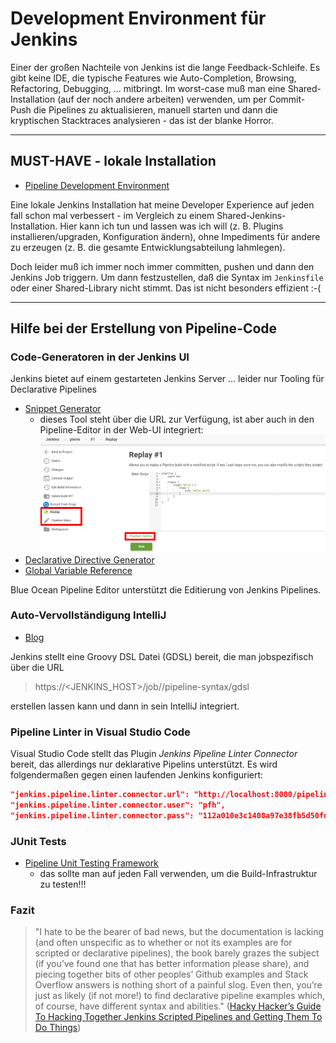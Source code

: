 # Development Environment für Jenkins

Einer der großen Nachteile von Jenkins ist die lange Feedback-Schleife. Es gibt keine IDE, die typische Features wie Auto-Completion, Browsing, Refactoring, Debugging, ... mitbringt. Im worst-case muß man eine Shared-Installation (auf der noch andere arbeiten) verwenden, um per Commit-Push die Pipelines zu aktualisieren, manuell starten und dann die kryptischen Stacktraces analysieren - das ist der blanke Horror.

---

## MUST-HAVE - lokale Installation

* [Pipeline Development Environment](https://jenkins.io/doc/book/pipeline/development/)

Eine lokale Jenkins Installation hat meine Developer Experience auf jeden fall schon mal verbessert - im Vergleich zu einem Shared-Jenkins-Installation. Hier kann ich tun und lassen was ich will (z. B. Plugins installieren/upgraden, Konfiguration ändern), ohne Impediments für andere zu erzeugen (z. B. die gesamte Entwicklungsabteilung lahmlegen).

Doch leider muß ich immer noch immer committen, pushen und dann den Jenkins Job triggern. Um dann festzustellen, daß die Syntax im `Jenkinsfile` oder einer Shared-Library nicht stimmt. Das ist nicht besonders effizient :-(

---

## Hilfe bei der Erstellung von Pipeline-Code

### Code-Generatoren in der Jenkins UI

Jenkins bietet auf einem gestarteten Jenkins Server ... leider nur Tooling für Declarative Pipelines

* [Snippet Generator](http://localhost:8080/pipeline-syntax/)
  * dieses Tool steht über die URL zur Verfügung, ist aber auch in den Pipeline-Editor in der Web-UI integriert:
    ![Snippet Generator](images/jenkinsUi-codeEditor.png)
* [Declarative Directive Generator](http://localhost:8080/directive-generator/)
* [Global Variable Reference](http://localhost:8080/pipeline-syntax/globals)

Blue Ocean Pipeline Editor unterstützt die Editierung von Jenkins Pipelines.

### Auto-Vervollständigung IntelliJ

* [Blog](https://www.triology.de/blog/jenkins-pipeline-plugin-code-vervollstaendigung)

Jenkins stellt eine Groovy DSL Datei (GDSL) bereit, die man jobspezifisch über die URL

> https://<JENKINS_HOST>/job/<JOBNAME>/pipeline-syntax/gdsl

erstellen lassen kann und dann in sein IntelliJ integriert.

### Pipeline Linter in Visual Studio Code

Visual Studio Code stellt das Plugin *Jenkins Pipeline Linter Connector* bereit, das allerdings nur deklarative Pipelins unterstützt. Es wird folgendermaßen gegen einen laufenden Jenkins konfiguriert:

```json
"jenkins.pipeline.linter.connector.url": "http://localhost:8080/pipeline-model-converter/validate",
"jenkins.pipeline.linter.connector.user": "pfh",
"jenkins.pipeline.linter.connector.pass": "112a010e3c1408a97e38fb5d50fd79d0bf"
```

### JUnit Tests

* [Pipeline Unit Testing Framework](https://github.com/jenkinsci/JenkinsPipelineUnit)
  * das sollte man auf jeden Fall verwenden, um die Build-Infrastruktur zu testen!!!

### Fazit

> "I hate to be the bearer of bad news, but the documentation is lacking (and often unspecific as to whether or not its examples are for scripted or declarative pipelines), the book barely grazes the subject (if you’ve found one that has better information please share), and piecing together bits of other peoples’ Github examples and Stack Overflow answers is nothing short of a painful slog. Even then, you’re just as likely (if not more!) to find declarative pipeline examples which, of course, have different syntax and abilities." ([Hacky Hacker’s Guide To Hacking Together Jenkins Scripted Pipelines and Getting Them To Do Things](https://medium.com/devopslinks/a-hacky-hackers-guide-to-hacking-together-jenkins-scripted-pipelines-and-getting-them-to-do-things-a1e943cb8d11))

